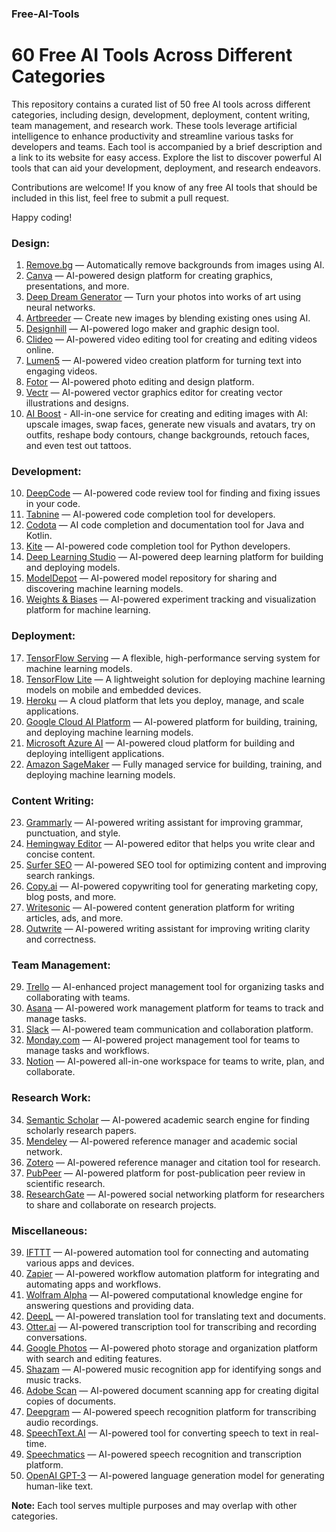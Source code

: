 ### Free-AI-Tools
# 60 Free AI Tools Across Different Categories

This repository contains a curated list of 50 free AI tools across different categories, including design, development, deployment, content writing, team management, and research work. These tools leverage artificial intelligence to enhance productivity and streamline various tasks for developers and teams. Each tool is accompanied by a brief description and a link to its website for easy access. Explore the list to discover powerful AI tools that can aid your development, deployment, and research endeavors.

Contributions are welcome! If you know of any free AI tools that should be included in this list, feel free to submit a pull request.

Happy coding!

### Design:
1. [Remove.bg](https://www.remove.bg/) — Automatically remove backgrounds from images using AI.
2. [Canva](https://www.canva.com/) — AI-powered design platform for creating graphics, presentations, and more.
3. [Deep Dream Generator](https://deepdreamgenerator.com/) — Turn your photos into works of art using neural networks.
4. [Artbreeder](https://www.artbreeder.com/) — Create new images by blending existing ones using AI.
5. [Designhill](https://www.designhill.com/tools) — AI-powered logo maker and graphic design tool.
6. [Clideo](https://www.clideo.com/) — AI-powered video editing tool for creating and editing videos online.
7. [Lumen5](https://lumen5.com/) — AI-powered video creation platform for turning text into engaging videos.
8. [Fotor](https://www.fotor.com/) — AI-powered photo editing and design platform.
9. [Vectr](https://vectr.com/) — AI-powered vector graphics editor for creating vector illustrations and designs.
10. [AI Boost](https://boost.pictures/) - All-in-one service for creating and editing images with AI: upscale images, swap faces, generate new visuals and avatars, try on outfits, reshape body contours, change backgrounds, retouch faces, and even test out tattoos.

### Development:
10. [DeepCode](https://www.deepcode.ai/) — AI-powered code review tool for finding and fixing issues in your code.
11. [Tabnine](https://www.tabnine.com/) — AI-powered code completion tool for developers.
12. [Codota](https://www.codota.com/) — AI code completion and documentation tool for Java and Kotlin.
13. [Kite](https://www.kite.com/) — AI-powered code completion tool for Python developers.
14. [Deep Learning Studio](https://deepcognition.ai/) — AI-powered deep learning platform for building and deploying models.
15. [ModelDepot](https://modeldepot.io/) — AI-powered model repository for sharing and discovering machine learning models.
16. [Weights & Biases](https://wandb.ai/site) — AI-powered experiment tracking and visualization platform for machine learning.

### Deployment:
17. [TensorFlow Serving](https://www.tensorflow.org/tfx/guide/serving) — A flexible, high-performance serving system for machine learning models.
18. [TensorFlow Lite](https://www.tensorflow.org/lite) — A lightweight solution for deploying machine learning models on mobile and embedded devices.
19. [Heroku](https://www.heroku.com/) — A cloud platform that lets you deploy, manage, and scale applications.
20. [Google Cloud AI Platform](https://cloud.google.com/ai-platform) — AI-powered platform for building, training, and deploying machine learning models.
21. [Microsoft Azure AI](https://azure.microsoft.com/en-us/services/machine-learning/) — AI-powered cloud platform for building and deploying intelligent applications.
22. [Amazon SageMaker](https://aws.amazon.com/sagemaker/) — Fully managed service for building, training, and deploying machine learning models.

### Content Writing:
23. [Grammarly](https://www.grammarly.com/) — AI-powered writing assistant for improving grammar, punctuation, and style.
24. [Hemingway Editor](http://www.hemingwayapp.com/) — AI-powered editor that helps you write clear and concise content.
25. [Surfer SEO](https://surferseo.com/) — AI-powered SEO tool for optimizing content and improving search rankings.
26. [Copy.ai](https://www.copy.ai/) — AI-powered copywriting tool for generating marketing copy, blog posts, and more.
27. [Writesonic](https://www.writesonic.com/) — AI-powered content generation platform for writing articles, ads, and more.
28. [Outwrite](https://outwrite.com/) — AI-powered writing assistant for improving writing clarity and correctness.

### Team Management:
29. [Trello](https://trello.com/) — AI-enhanced project management tool for organizing tasks and collaborating with teams.
30. [Asana](https://asana.com/) — AI-powered work management platform for teams to track and manage tasks.
31. [Slack](https://slack.com/) — AI-powered team communication and collaboration platform.
32. [Monday.com](https://monday.com/) — AI-powered project management tool for teams to manage tasks and workflows.
33. [Notion](https://www.notion.so/) — AI-powered all-in-one workspace for teams to write, plan, and collaborate.

### Research Work:
34. [Semantic Scholar](https://www.semanticscholar.org/) — AI-powered academic search engine for finding scholarly research papers.
35. [Mendeley](https://www.mendeley.com/) — AI-powered reference manager and academic social network.
36. [Zotero](https://www.zotero.org/) — AI-powered reference manager and citation tool for research.
37. [PubPeer](https://pubpeer.com/) — AI-powered platform for post-publication peer review in scientific research.
38. [ResearchGate](https://www.researchgate.net/) — AI-powered social networking platform for researchers to share and collaborate on research projects.

### Miscellaneous:
39. [IFTTT](https://ifttt.com/) — AI-powered automation tool for connecting and automating various apps and devices.
40. [Zapier](https://zapier.com/) — AI-powered workflow automation platform for integrating and automating apps and workflows.
41. [Wolfram Alpha](https://www.wolframalpha.com/) — AI-powered computational knowledge engine for answering questions and providing data.
42. [DeepL](https://www.deepl.com/) — AI-powered translation tool for translating text and documents.
43. [Otter.ai](https://otter.ai/) — AI-powered transcription tool for transcribing and recording conversations.
44. [Google Photos](https://photos.google.com/) — AI-powered photo storage and organization platform with search and editing features.
45. [Shazam](https://www.shazam.com/) — AI-powered music recognition app for identifying songs and music tracks.
46. [Adobe Scan](https://acrobat.adobe.com/us/en/mobile/scanner-app.html) — AI-powered document scanning app for creating digital copies of documents.
47. [Deepgram](https://www.deepgram.com/) — AI-powered speech recognition platform for transcribing audio recordings.
48. [SpeechText.AI](https://speechtext.ai/) — AI-powered tool for converting speech to text in real-time.
49. [Speechmatics](https://www.speechmatics.com/) — AI-powered speech recognition and transcription platform.
50. [OpenAI GPT-3](https://openai.com/) — AI-powered language generation model for generating human-like text.

**Note:** Each tool serves multiple purposes and may overlap with other categories.
```  
